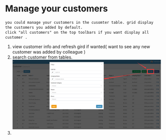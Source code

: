 # Manage your customers

```
you could manage your customers in the cusomter table. grid display the customers you added by default. 
click "all customers" on the top toolbars if you want display all customer . 
```

1. view customer info and refresh gird if wanted\( want to see any new customer was added by colleague \)
2. search customer from tables.![](/assets/search_customers.png)
3. 


